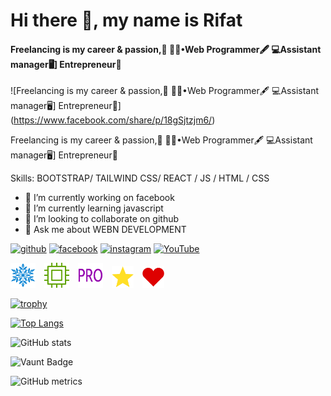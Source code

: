 # Hi there 👋, my name is Rifat
#### Freelancing is my career & passion,🫰 🙎‍♂️•Web Programmer🖋️ 💻Assistant manager🖥️] Entrepreneur💸
![Freelancing is my career & passion,🫰 🙎‍♂️•Web Programmer🖋️ 💻Assistant manager🖥️] Entrepreneur💸](https://www.facebook.com/share/p/18gSjtzjm6/)

Freelancing is my career & passion,🫰
🙎‍♂️•Web Programmer🖋️
💻Assistant manager🖥️]
Entrepreneur💸

Skills: BOOTSTRAP/ TAILWIND CSS/ REACT / JS / HTML / CSS

- 🔭 I’m currently working on facebook 
- 🌱 I’m currently learning javascript 
- 👯 I’m looking to collaborate on github 
- 💬 Ask me about WEBN DEVELOPMENT 


[<img src='https://cdn.jsdelivr.net/npm/simple-icons@3.0.1/icons/github.svg' alt='github' height='40'>](https://github.com/https://github.com/abusaeed0402)  [<img src='https://cdn.jsdelivr.net/npm/simple-icons@3.0.1/icons/facebook.svg' alt='facebook' height='40'>](https://www.facebook.com/https://www.facebook.com/mdrifat9208)  [<img src='https://cdn.jsdelivr.net/npm/simple-icons@3.0.1/icons/instagram.svg' alt='instagram' height='40'>](https://www.instagram.com/https://www.instagram.com/mdabusayed0402/profilecard/?igsh=bGhicW5oZ3o5a3Nk/)  [<img src='https://cdn.jsdelivr.net/npm/simple-icons@3.0.1/icons/youtube.svg' alt='YouTube' height='40'>](https://www.youtube.com/channel/http://www.youtube.com/@pro_programmer_1)  

<a href='https://archiveprogram.github.com/'><img src='https://raw.githubusercontent.com/acervenky/animated-github-badges/master/assets/acbadge.gif' width='40' height='40'></a> <a href='https://docs.github.com/en/developers'><img src='https://raw.githubusercontent.com/acervenky/animated-github-badges/master/assets/devbadge.gif' width='40' height='40'></a> <a href='https://github.com/pricing'><img src='https://raw.githubusercontent.com/acervenky/animated-github-badges/master/assets/pro.gif' width='40' height='40'></a> <a href='https://stars.github.com/'><img src='https://raw.githubusercontent.com/acervenky/animated-github-badges/master/assets/starbadge.gif' width='35' height='35'></a> <a href='https://docs.github.com/en/github/supporting-the-open-source-community-with-github-sponsors'><img src='https://raw.githubusercontent.com/acervenky/animated-github-badges/master/assets/sponsorbadge.gif' width='35' height='35'></a> 

[![trophy](https://github-profile-trophy.vercel.app/?username=https://github.com/abusaeed0402)](https://github.com/ryo-ma/github-profile-trophy)

[![Top Langs](https://github-readme-stats.vercel.app/api/top-langs/?username=https://github.com/abusaeed0402)](https://github.com/anuraghazra/github-readme-stats)

![GitHub stats](https://github-readme-stats.vercel.app/api?username=https://github.com/abusaeed0402&show_icons=true&count_private=true)  

![Vaunt Badge](https://api.vaunt.dev/v1/github/entities/https://github.com/abusaeed0402/contributions?format=svg&private=true)  

![GitHub metrics](https://metrics.lecoq.io/https://github.com/abusaeed0402)  
